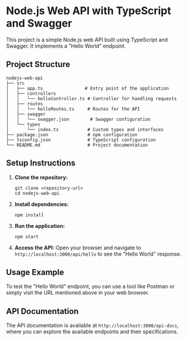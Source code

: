 # Node.js Web API with TypeScript and Swagger

This project is a simple Node.js web API built using TypeScript and Swagger. It implements a "Hello World" endpoint.

## Project Structure

```
nodejs-web-api
├── src
│   ├── app.ts                # Entry point of the application
│   ├── controllers
│   │   └── helloController.ts # Controller for handling requests
│   ├── routes
│   │   └── helloRoutes.ts     # Routes for the API
│   ├── swagger
│   │   └── swagger.json        # Swagger configuration
│   └── types
│       └── index.ts           # Custom types and interfaces
├── package.json               # npm configuration
├── tsconfig.json              # TypeScript configuration
└── README.md                  # Project documentation
```

## Setup Instructions

1. **Clone the repository:**
   ```
   git clone <repository-url>
   cd nodejs-web-api
   ```

2. **Install dependencies:**
   ```
   npm install
   ```

3. **Run the application:**
   ```
   npm start
   ```

4. **Access the API:**
   Open your browser and navigate to `http://localhost:3000/api/hello` to see the "Hello World" response.

## Usage Example

To test the "Hello World" endpoint, you can use a tool like Postman or simply visit the URL mentioned above in your web browser.

## API Documentation

The API documentation is available at `http://localhost:3000/api-docs`, where you can explore the available endpoints and their specifications.